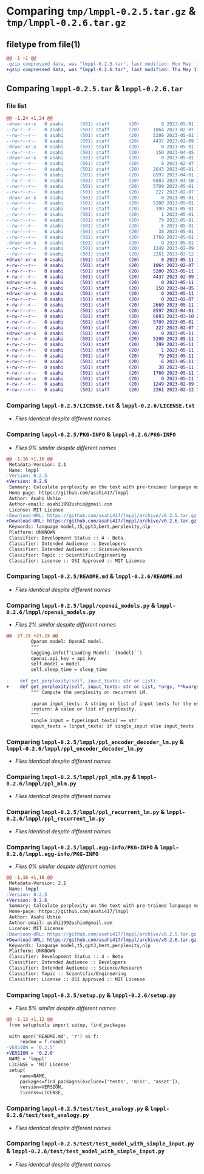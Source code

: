 # Comparing `tmp/lmppl-0.2.5.tar.gz` & `tmp/lmppl-0.2.6.tar.gz`

## filetype from file(1)

```diff
@@ -1 +1 @@
-gzip compressed data, was "lmppl-0.2.5.tar", last modified: Mon May  1 11:09:17 2023, max compression
+gzip compressed data, was "lmppl-0.2.6.tar", last modified: Thu May 11 15:34:30 2023, max compression
```

## Comparing `lmppl-0.2.5.tar` & `lmppl-0.2.6.tar`

### file list

```diff
@@ -1,24 +1,24 @@
-drwxr-xr-x   0 asahi      (501) staff       (20)        0 2023-05-01 11:09:17.368382 lmppl-0.2.5/
--rw-r--r--   0 asahi      (501) staff       (20)     1064 2023-02-07 11:28:13.000000 lmppl-0.2.5/LICENSE.txt
--rw-r--r--   0 asahi      (501) staff       (20)     5200 2023-05-01 11:09:17.368560 lmppl-0.2.5/PKG-INFO
--rw-r--r--   0 asahi      (501) staff       (20)     4437 2023-02-09 18:23:49.000000 lmppl-0.2.5/README.md
-drwxr-xr-x   0 asahi      (501) staff       (20)        0 2023-05-01 11:09:17.363180 lmppl-0.2.5/lmppl/
--rw-r--r--   0 asahi      (501) staff       (20)      150 2023-04-05 16:38:19.000000 lmppl-0.2.5/lmppl/__init__.py
-drwxr-xr-x   0 asahi      (501) staff       (20)        0 2023-05-01 11:09:17.365769 lmppl-0.2.5/lmppl/lmppl_cl/
--rw-r--r--   0 asahi      (501) staff       (20)        0 2023-02-07 11:25:50.000000 lmppl-0.2.5/lmppl/lmppl_cl/__init__.py
--rw-r--r--   0 asahi      (501) staff       (20)     2643 2023-05-01 10:57:17.000000 lmppl-0.2.5/lmppl/openai_models.py
--rw-r--r--   0 asahi      (501) staff       (20)     8597 2023-04-01 16:15:20.000000 lmppl-0.2.5/lmppl/ppl_encoder_decoder_lm.py
--rw-r--r--   0 asahi      (501) staff       (20)     6883 2023-03-10 20:47:02.000000 lmppl-0.2.5/lmppl/ppl_mlm.py
--rw-r--r--   0 asahi      (501) staff       (20)     5709 2023-05-01 10:56:55.000000 lmppl-0.2.5/lmppl/ppl_recurrent_lm.py
--rw-r--r--   0 asahi      (501) staff       (20)      227 2023-02-07 13:19:37.000000 lmppl-0.2.5/lmppl/util.py
-drwxr-xr-x   0 asahi      (501) staff       (20)        0 2023-05-01 11:09:17.365413 lmppl-0.2.5/lmppl.egg-info/
--rw-r--r--   0 asahi      (501) staff       (20)     5200 2023-05-01 11:09:17.000000 lmppl-0.2.5/lmppl.egg-info/PKG-INFO
--rw-r--r--   0 asahi      (501) staff       (20)      399 2023-05-01 11:09:17.000000 lmppl-0.2.5/lmppl.egg-info/SOURCES.txt
--rw-r--r--   0 asahi      (501) staff       (20)        1 2023-05-01 11:09:17.000000 lmppl-0.2.5/lmppl.egg-info/dependency_links.txt
--rw-r--r--   0 asahi      (501) staff       (20)       79 2023-05-01 11:09:17.000000 lmppl-0.2.5/lmppl.egg-info/requires.txt
--rw-r--r--   0 asahi      (501) staff       (20)        6 2023-05-01 11:09:17.000000 lmppl-0.2.5/lmppl.egg-info/top_level.txt
--rw-r--r--   0 asahi      (501) staff       (20)       38 2023-05-01 11:09:17.369015 lmppl-0.2.5/setup.cfg
--rw-r--r--   0 asahi      (501) staff       (20)     1760 2023-05-01 11:08:58.000000 lmppl-0.2.5/setup.py
-drwxr-xr-x   0 asahi      (501) staff       (20)        0 2023-05-01 11:09:17.367475 lmppl-0.2.5/test/
--rw-r--r--   0 asahi      (501) staff       (20)     1249 2023-02-09 19:14:51.000000 lmppl-0.2.5/test/test_analogy.py
--rw-r--r--   0 asahi      (501) staff       (20)     2261 2023-02-12 13:50:45.000000 lmppl-0.2.5/test/test_model_with_simple_input.py
+drwxr-xr-x   0 asahi      (501) staff       (20)        0 2023-05-11 15:34:30.673125 lmppl-0.2.6/
+-rw-r--r--   0 asahi      (501) staff       (20)     1064 2023-02-07 11:28:13.000000 lmppl-0.2.6/LICENSE.txt
+-rw-r--r--   0 asahi      (501) staff       (20)     5200 2023-05-11 15:34:30.673284 lmppl-0.2.6/PKG-INFO
+-rw-r--r--   0 asahi      (501) staff       (20)     4437 2023-02-09 18:23:49.000000 lmppl-0.2.6/README.md
+drwxr-xr-x   0 asahi      (501) staff       (20)        0 2023-05-11 15:34:30.668231 lmppl-0.2.6/lmppl/
+-rw-r--r--   0 asahi      (501) staff       (20)      150 2023-04-05 16:38:19.000000 lmppl-0.2.6/lmppl/__init__.py
+drwxr-xr-x   0 asahi      (501) staff       (20)        0 2023-05-11 15:34:30.671017 lmppl-0.2.6/lmppl/lmppl_cl/
+-rw-r--r--   0 asahi      (501) staff       (20)        0 2023-02-07 11:25:50.000000 lmppl-0.2.6/lmppl/lmppl_cl/__init__.py
+-rw-r--r--   0 asahi      (501) staff       (20)     2660 2023-05-11 15:34:08.000000 lmppl-0.2.6/lmppl/openai_models.py
+-rw-r--r--   0 asahi      (501) staff       (20)     8597 2023-04-01 16:15:20.000000 lmppl-0.2.6/lmppl/ppl_encoder_decoder_lm.py
+-rw-r--r--   0 asahi      (501) staff       (20)     6883 2023-03-10 20:47:02.000000 lmppl-0.2.6/lmppl/ppl_mlm.py
+-rw-r--r--   0 asahi      (501) staff       (20)     5709 2023-05-01 10:56:55.000000 lmppl-0.2.6/lmppl/ppl_recurrent_lm.py
+-rw-r--r--   0 asahi      (501) staff       (20)      227 2023-02-07 13:19:37.000000 lmppl-0.2.6/lmppl/util.py
+drwxr-xr-x   0 asahi      (501) staff       (20)        0 2023-05-11 15:34:30.670557 lmppl-0.2.6/lmppl.egg-info/
+-rw-r--r--   0 asahi      (501) staff       (20)     5200 2023-05-11 15:34:30.000000 lmppl-0.2.6/lmppl.egg-info/PKG-INFO
+-rw-r--r--   0 asahi      (501) staff       (20)      399 2023-05-11 15:34:30.000000 lmppl-0.2.6/lmppl.egg-info/SOURCES.txt
+-rw-r--r--   0 asahi      (501) staff       (20)        1 2023-05-11 15:34:30.000000 lmppl-0.2.6/lmppl.egg-info/dependency_links.txt
+-rw-r--r--   0 asahi      (501) staff       (20)       79 2023-05-11 15:34:30.000000 lmppl-0.2.6/lmppl.egg-info/requires.txt
+-rw-r--r--   0 asahi      (501) staff       (20)        6 2023-05-11 15:34:30.000000 lmppl-0.2.6/lmppl.egg-info/top_level.txt
+-rw-r--r--   0 asahi      (501) staff       (20)       38 2023-05-11 15:34:30.673738 lmppl-0.2.6/setup.cfg
+-rw-r--r--   0 asahi      (501) staff       (20)     1760 2023-05-11 15:34:13.000000 lmppl-0.2.6/setup.py
+drwxr-xr-x   0 asahi      (501) staff       (20)        0 2023-05-11 15:34:30.672253 lmppl-0.2.6/test/
+-rw-r--r--   0 asahi      (501) staff       (20)     1249 2023-02-09 19:14:51.000000 lmppl-0.2.6/test/test_analogy.py
+-rw-r--r--   0 asahi      (501) staff       (20)     2261 2023-02-12 13:50:45.000000 lmppl-0.2.6/test/test_model_with_simple_input.py
```

### Comparing `lmppl-0.2.5/LICENSE.txt` & `lmppl-0.2.6/LICENSE.txt`

 * *Files identical despite different names*

### Comparing `lmppl-0.2.5/PKG-INFO` & `lmppl-0.2.6/PKG-INFO`

 * *Files 0% similar despite different names*

```diff
@@ -1,16 +1,16 @@
 Metadata-Version: 2.1
 Name: lmppl
-Version: 0.2.5
+Version: 0.2.6
 Summary: Calculate perplexity on the text with pre-trained language models.
 Home-page: https://github.com/asahi417/lmppl
 Author: Asahi Ushio
 Author-email: asahi1992ushio@gmail.com
 License: MIT License
-Download-URL: https://github.com/asahi417/lmppl/archive/v0.2.5.tar.gz
+Download-URL: https://github.com/asahi417/lmppl/archive/v0.2.6.tar.gz
 Keywords: language model,t5,gpt3,bert,perplexity,nlp
 Platform: UNKNOWN
 Classifier: Development Status :: 4 - Beta
 Classifier: Intended Audience :: Developers
 Classifier: Intended Audience :: Science/Research
 Classifier: Topic :: Scientific/Engineering
 Classifier: License :: OSI Approved :: MIT License
```

### Comparing `lmppl-0.2.5/README.md` & `lmppl-0.2.6/README.md`

 * *Files identical despite different names*

### Comparing `lmppl-0.2.5/lmppl/openai_models.py` & `lmppl-0.2.6/lmppl/openai_models.py`

 * *Files 2% similar despite different names*

```diff
@@ -27,15 +27,15 @@
         @param model: OpenAI model.
         """
         logging.info(f'Loading Model: `{model}`')
         openai.api_key = api_key
         self.model = model
         self.sleep_time = sleep_time
 
-    def get_perplexity(self, input_texts: str or List):
+    def get_perplexity(self, input_texts: str or List, *args, **kwargs):
         """ Compute the perplexity on recurrent LM.
 
         :param input_texts: A string or list of input texts for the encoder.
         :return: A value or list of perplexity.
         """
         single_input = type(input_texts) == str
         input_texts = [input_texts] if single_input else input_texts
```

### Comparing `lmppl-0.2.5/lmppl/ppl_encoder_decoder_lm.py` & `lmppl-0.2.6/lmppl/ppl_encoder_decoder_lm.py`

 * *Files identical despite different names*

### Comparing `lmppl-0.2.5/lmppl/ppl_mlm.py` & `lmppl-0.2.6/lmppl/ppl_mlm.py`

 * *Files identical despite different names*

### Comparing `lmppl-0.2.5/lmppl/ppl_recurrent_lm.py` & `lmppl-0.2.6/lmppl/ppl_recurrent_lm.py`

 * *Files identical despite different names*

### Comparing `lmppl-0.2.5/lmppl.egg-info/PKG-INFO` & `lmppl-0.2.6/lmppl.egg-info/PKG-INFO`

 * *Files 0% similar despite different names*

```diff
@@ -1,16 +1,16 @@
 Metadata-Version: 2.1
 Name: lmppl
-Version: 0.2.5
+Version: 0.2.6
 Summary: Calculate perplexity on the text with pre-trained language models.
 Home-page: https://github.com/asahi417/lmppl
 Author: Asahi Ushio
 Author-email: asahi1992ushio@gmail.com
 License: MIT License
-Download-URL: https://github.com/asahi417/lmppl/archive/v0.2.5.tar.gz
+Download-URL: https://github.com/asahi417/lmppl/archive/v0.2.6.tar.gz
 Keywords: language model,t5,gpt3,bert,perplexity,nlp
 Platform: UNKNOWN
 Classifier: Development Status :: 4 - Beta
 Classifier: Intended Audience :: Developers
 Classifier: Intended Audience :: Science/Research
 Classifier: Topic :: Scientific/Engineering
 Classifier: License :: OSI Approved :: MIT License
```

### Comparing `lmppl-0.2.5/setup.py` & `lmppl-0.2.6/setup.py`

 * *Files 5% similar despite different names*

```diff
@@ -1,12 +1,12 @@
 from setuptools import setup, find_packages
 
 with open('README.md', 'r') as f:
     readme = f.read()
-VERSION = '0.2.5'
+VERSION = '0.2.6'
 NAME = 'lmppl'
 LICENSE = 'MIT License'
 setup(
     name=NAME,
     packages=find_packages(exclude=['tests', 'misc', 'asset']),
     version=VERSION,
     license=LICENSE,
```

### Comparing `lmppl-0.2.5/test/test_analogy.py` & `lmppl-0.2.6/test/test_analogy.py`

 * *Files identical despite different names*

### Comparing `lmppl-0.2.5/test/test_model_with_simple_input.py` & `lmppl-0.2.6/test/test_model_with_simple_input.py`

 * *Files identical despite different names*

